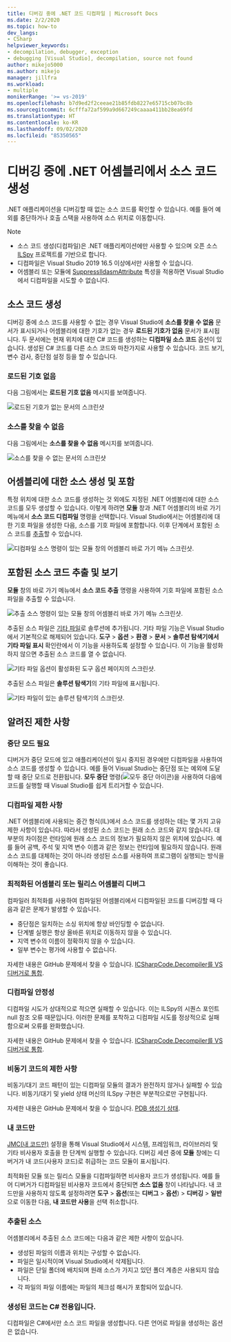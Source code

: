 ```yaml
---
title: 디버깅 중에 .NET 코드 디컴파일 | Microsoft Docs
ms.date: 2/2/2020
ms.topic: how-to
dev_langs:
- CSharp
helpviewer_keywords:
- decompilation, debugger, exception
- debugging [Visual Studio], decompilation, source not found
author: mikejo5000
ms.author: mikejo
manager: jillfra
ms.workload:
- multiple
monikerRange: '>= vs-2019'
ms.openlocfilehash: b7d9ed2f2ceeae21b85fdb8227e65715cb07bc8b
ms.sourcegitcommit: 6cfffa72af599a9d667249caaaa411bb28ea69fd
ms.translationtype: HT
ms.contentlocale: ko-KR
ms.lasthandoff: 09/02/2020
ms.locfileid: "85350565"
---
```

# <a name="generate-source-code-from-net-assemblies-while-debugging"></a>디버깅 중에 .NET 어셈블리에서 소스 코드 생성

.NET 애플리케이션을 디버깅할 때 없는 소스 코드를 확인할 수 있습니다. 예를 들어 예외를 중단하거나 호출 스택을 사용하여 소스 위치로 이동합니다.

> [!NOTE]
> * 소스 코드 생성(디컴파일)은 .NET 애플리케이션에만 사용할 수 있으며 오픈 소스 [ILSpy](https://github.com/icsharpcode/ILSpy) 프로젝트를 기반으로 합니다.
> * 디컴파일은 Visual Studio 2019 16.5 이상에서만 사용할 수 있습니다.
> * 어셈블리 또는 모듈에 [SuppressIldasmAttribute](https://docs.microsoft.com/dotnet/api/system.runtime.compilerservices.suppressildasmattribute) 특성을 적용하면 Visual Studio에서 디컴파일을 시도할 수 없습니다.

## <a name="generate-source-code"></a>소스 코드 생성

디버깅 중에 소스 코드를 사용할 수 없는 경우 Visual Studio에 **소스를 찾을 수 없음** 문서가 표시되거나 어셈블리에 대한 기호가 없는 경우 **로드된 기호가 없음** 문서가 표시됩니다. 두 문서에는 현재 위치에 대한 C# 코드를 생성하는 **디컴파일 소스 코드** 옵션이 있습니다. 생성된 C# 코드를 다른 소스 코드와 마찬가지로 사용할 수 있습니다. 코드 보기, 변수 검사, 중단점 설정 등을 할 수 있습니다.

### <a name="no-symbols-loaded"></a>로드된 기호 없음

다음 그림에서는 **로드된 기호 없음** 메시지를 보여줍니다.

![로드된 기호가 없는 문서의 스크린샷](media/decompilation-no-symbol-found.png)

### <a name="source-not-found"></a>소스를 찾을 수 없음

다음 그림에서는 **소스를 찾을 수 없음** 메시지를 보여줍니다.

![소스를 찾을 수 없는 문서의 스크린샷](media/decompilation-no-source-found.png)

## <a name="generate-and-embed-sources-for-an-assembly"></a>어셈블리에 대한 소스 생성 및 포함

특정 위치에 대한 소스 코드를 생성하는 것 외에도 지정된 .NET 어셈블리에 대한 소스 코드를 모두 생성할 수 있습니다. 이렇게 하려면 **모듈** 창과 .NET 어셈블리의 바로 가기 메뉴에서 **소스 코드 디컴파일** 명령을 선택합니다. Visual Studio에서는 어셈블리에 대한 기호 파일을 생성한 다음, 소스를 기호 파일에 포함합니다. 이후 단계에서 포함된 소스 코드를 [추출](#extract-and-view-the-embedded-source-code)할 수 있습니다.

![디컴파일 소스 명령이 있는 모듈 창의 어셈블리 바로 가기 메뉴 스크린샷.](media/decompilation-decompile-source-code.png)

## <a name="extract-and-view-the-embedded-source-code"></a>포함된 소스 코드 추출 및 보기

**모듈** 창의 바로 가기 메뉴에서 **소스 코드 추출** 명령을 사용하여 기호 파일에 포함된 소스 파일을 추출할 수 있습니다.

![추출 소스 명령이 있는 모듈 창의 어셈블리 바로 가기 메뉴 스크린샷.](media/decompilation-extract-source-code.png)

추출된 소스 파일은 [기타 파일](../ide/reference/miscellaneous-files.md)로 솔루션에 추가됩니다. 기타 파일 기능은 Visual Studio에서 기본적으로 해제되어 있습니다. **도구** > **옵션** > **환경** > **문서** > **솔루션 탐색기에서 기타 파일 표시** 확인란에서 이 기능을 사용하도록 설정할 수 있습니다. 이 기능을 활성화하지 않으면 추출된 소스 코드를 열 수 없습니다.

![기타 파일 옵션이 활성화된 도구 옵션 페이지의 스크린샷.](media/decompilation-tools-options-misc-files.png)

추출된 소스 파일은 **솔루션 탐색기**의 기타 파일에 표시됩니다.

![기타 파일이 있는 솔루션 탐색기의 스크린샷.](media/decompilation-solution-explorer.png)

## <a name="known-limitations"></a>알려진 제한 사항

### <a name="requires-break-mode"></a>중단 모드 필요

디버거가 중단 모드에 있고 애플리케이션이 일시 중지된 경우에만 디컴파일을 사용하여 소스 코드를 생성할 수 있습니다. 예를 들어 Visual Studio는 중단점 또는 예외에 도달할 때 중단 모드로 전환됩니다. **모두 중단** 명령(![모두 중단 아이콘](media/decompilation-break-all.png))을 사용하여 다음에 코드를 실행할 때 Visual Studio를 쉽게 트리거할 수 있습니다.

### <a name="decompilation-limitations"></a>디컴파일 제한 사항

.NET 어셈블리에 사용되는 중간 형식(IL)에서 소스 코드를 생성하는 데는 몇 가지 고유 제한 사항이 있습니다. 따라서 생성된 소스 코드는 원래 소스 코드와 같지 않습니다. 대부분의 차이점은 런타임에 원래 소스 코드의 정보가 필요하지 않은 위치에 있습니다. 예를 들어 공백, 주석 및 지역 변수 이름과 같은 정보는 런타임에 필요하지 않습니다. 원래 소스 코드를 대체하는 것이 아니라 생성된 소스를 사용하여 프로그램이 실행되는 방식을 이해하는 것이 좋습니다.

### <a name="debug-optimized-or-release-assemblies"></a>최적화된 어셈블리 또는 릴리스 어셈블리 디버그

컴파일러 최적화를 사용하여 컴파일된 어셈블리에서 디컴파일된 코드를 디버깅할 때 다음과 같은 문제가 발생할 수 있습니다.
- 중단점은 일치하는 소싱 위치에 항상 바인딩할 수 없습니다.
- 단계별 실행은 항상 올바른 위치로 이동하지 않을 수 있습니다.
- 지역 변수의 이름이 정확하지 않을 수 있습니다.
- 일부 변수는 평가에 사용할 수 없습니다.

자세한 내용은 GitHub 문제에서 찾을 수 있습니다. [ICSharpCode.Decompiler를 VS 디버거로 통합](https://github.com/icsharpcode/ILSpy/issues/1901).

### <a name="decompilation-reliability"></a>디컴파일 안정성

디컴파일 시도가 상대적으로 적으면 실패할 수 있습니다. 이는 ILSpy의 시퀀스 포인트 null 참조 오류 때문입니다.  이러한 문제를 포착하고 디컴파일 시도를 정상적으로 실패함으로써 오류를 완화했습니다.

자세한 내용은 GitHub 문제에서 찾을 수 있습니다. [ICSharpCode.Decompiler를 VS 디버거로 통합](https://github.com/icsharpcode/ILSpy/issues/1901).

### <a name="limitations-with-async-code"></a>비동기 코드의 제한 사항

비동기/대기 코드 패턴이 있는 디컴파일 모듈의 결과가 완전하지 않거나 실패할 수 있습니다. 비동기/대기 및 yield 상태 머신의 ILSpy 구현은 부분적으로만 구현됩니다. 

자세한 내용은 GitHub 문제에서 찾을 수 있습니다. [PDB 생성기 상태](https://github.com/icsharpcode/ILSpy/issues/1422).

### <a name="just-my-code"></a>내 코드만

[JMC(내 코드만)](https://docs.microsoft.com/visualstudio/debugger/just-my-code) 설정을 통해 Visual Studio에서 시스템, 프레임워크, 라이브러리 및 기타 비사용자 호출을 한 단계씩 실행할 수 있습니다. 디버깅 세션 중에 **모듈** 창에는 디버거가 내 코드(사용자 코드)로 취급하는 코드 모듈이 표시됩니다.

최적화된 모듈 또는 릴리스 모듈을 디컴파일하면 비사용자 코드가 생성됩니다. 예를 들어 디버거가 디컴파일된 비사용자 코드에서 중단되면 **소스 없음** 창이 나타납니다. 내 코드만을 사용하지 않도록 설정하려면 **도구** > **옵션**(또는 **디버그** > **옵션**) > **디버깅** > **일반**으로 이동한 다음, **내 코드만 사용**을 선택 취소합니다.

### <a name="extracted-sources"></a>추출된 소스

어셈블리에서 추출된 소스 코드에는 다음과 같은 제한 사항이 있습니다.
- 생성된 파일의 이름과 위치는 구성할 수 없습니다.
- 파일은 일시적이며 Visual Studio에서 삭제됩니다.
- 파일은 단일 폴더에 배치되며 원래 소스가 가지고 있던 폴더 계층은 사용되지 않습니다.
- 각 파일의 파일 이름에는 파일의 체크섬 해시가 포함되어 있습니다.

### <a name="generated-code-is-c-only"></a>생성된 코드는 C# 전용입니다.
디컴파일은 C#에서만 소스 코드 파일을 생성합니다. 다른 언어로 파일을 생성하는 옵션은 없습니다.
